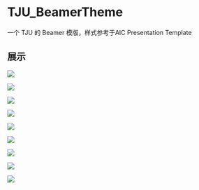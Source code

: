# TJU_BeamerTheme

一个 TJU 的 Beamer 模版，样式参考于AIC Presentation Template

## 展示

![](./Images/1.jpg)

![](./Images/2.jpg)

![](./Images/3.jpg)

![](./Images/4.jpg)

![](./Images/5.jpg)

![](./Images/6.jpg)

![](./Images/7.jpg)

![](./Images/8.jpg)

![](./Images/9.jpg)
